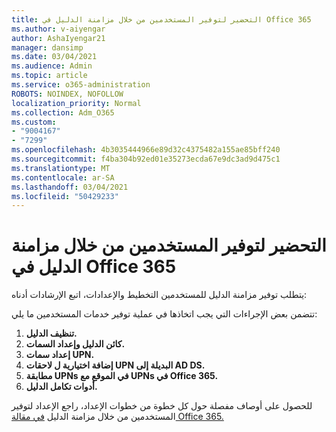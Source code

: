 ```yaml
---
title: التحضير لتوفير المستخدمين من خلال مزامنة الدليل في Office 365
ms.author: v-aiyengar
author: AshaIyengar21
manager: dansimp
ms.date: 03/04/2021
ms.audience: Admin
ms.topic: article
ms.service: o365-administration
ROBOTS: NOINDEX, NOFOLLOW
localization_priority: Normal
ms.collection: Adm_O365
ms.custom:
- "9004167"
- "7299"
ms.openlocfilehash: 4b3035444966e89d32c4375482a155ae85bff240
ms.sourcegitcommit: f4ba304b92ed01e35273ecda67e9dc3ad9d475c1
ms.translationtype: MT
ms.contentlocale: ar-SA
ms.lasthandoff: 03/04/2021
ms.locfileid: "50429233"
---
```

# <a name="prepare-to-provision-users-through-directory-synchronization-to-office-365"></a>التحضير لتوفير المستخدمين من خلال مزامنة الدليل في Office 365

يتطلب توفير مزامنة الدليل للمستخدمين التخطيط والإعدادات، اتبع الإرشادات أدناه:

تتضمن بعض الإجراءات التي يجب اتخاذها في عملية توفير خدمات المستخدمين ما يلي:
1. **تنظيف الدليل.**
1. **كائن الدليل وإعداد السمات.**
1. **إعداد سمات UPN.**
1. **إضافة اختيارية ل لاحقات UPN البديلة إلى AD DS.**
1. **مطابقة UPNs في الموقع مع UPNs في Office 365.**
1. **أدوات تكامل الدليل.**

للحصول على أوصاف مفصلة حول كل خطوة من خطوات الإعداد، راجع الإعداد لتوفير المستخدمين من خلال مزامنة الدليل [في مقالة Office 365.](https://aka.ms/office365assistantprovisionuserstooffice365)